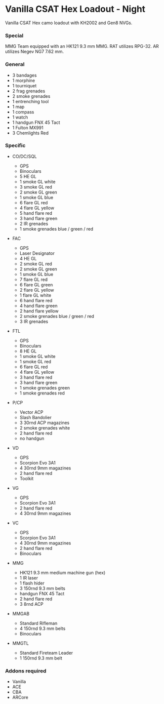 ﻿#	Vanilla CSAT Hex Loadout - Night
Vanilla CSAT Hex camo loadout with KH2002 and Gen8 NVGs.


###	Special
MMG Team equipped with an HK121 9.3 mm MMG.
RAT utilizes RPG-32.
AR utilizes Negev NG7 7.62 mm.

###	General
*	3 bandages
*	1 morphine
*	1 tourniquet
*	2 frag grenades
*	2 smoke grenades
*	1 entrenching tool
*	1 map
*	1 compass
*	1 watch
*	1 handgun FNX 45 Tact
*	1 Fulton MX991
*	3 Chemlights Red

###	Specific
*	CO/DC/SQL
	*	GPS
	*	Binoculars
	*	5 HE GL	
	*	1 smoke GL white
	*	3 smoke GL red
	*	2 smoke GL green
	*	1 smoke GL blue
	*	6 flare GL red
	*	4 flare GL yellow
	*	5 hand flare red
	*	3 hand flare green
	*	2 IR grenades
	*	1 smoke grenades blue / green / red	
	
*	FAC
	*	GPS
	*	Laser Designator
	*	4 HE GL
	*	2 smoke GL red
	*	2 smoke GL green
	*	1 smoke GL blue
	*	7 flare GL red
	*	6 flare GL green
	*	2 flare GL yellow
	*	1 flare GL white
	*	6 hand flare red
	*	4 hand flare green
	*	2 hand flare yellow
	*	2 smoke grenades blue / green / red
	*	3 IR grenades
	

*	FTL
	*	GPS
	*	Binoculars
	*	8 HE GL
	*	1 smoke GL white
	*	1 smoke GL red
	*	6 flare GL red
	*	4 flare GL yellow
	*	3 hand flare red
	*	3 hand flare green
	*	1 smoke grenades green
	*	1 smoke grenades red

*	P/CP
	*	Vector ACP
	*	Slash Bandolier 
	*	3 30rnd ACP magazines
	*	2 smoke grenades white
	*	2 hand flare red
	*	no handgun

	
	
*	VD
	*	GPS
	*	Scorpion Evo 3A1
	*	4 30rnd 9mm magazines
	*	2 hand flare red
	*	Toolkit
	
*	VG
	*	GPS
	*	Scorpion Evo 3A1
	*	2 hand flare red
	*	4 30rnd 9mm magazines
	
*	VC
	*	GPS
	*	Scorpion Evo 3A1
	*	4 30rnd 9mm magazines
	*	2 hand flare red
	*	Binoculars

	
	
*	MMG
	*	HK121 9.3 mm medium machine gun (hex)
	*	1 IR laser
	*	1 flash hider
	*	3 150rnd 9.3 mm belts
	*	handgun FNX 45 Tact
	*	2 hand flare red
	*	3 8rnd ACP
	
*	MMGAB
	*	Standard Rifleman
	*	4 150rnd 9.3 mm belts
	*	Binoculars
	
*	MMGTL
	*	Standard Fireteam Leader
	*	1 150rnd 9.3 mm belt
	
	
	
###	Addons required
*	Vanilla
*	ACE
*	CBA
*	ARCore